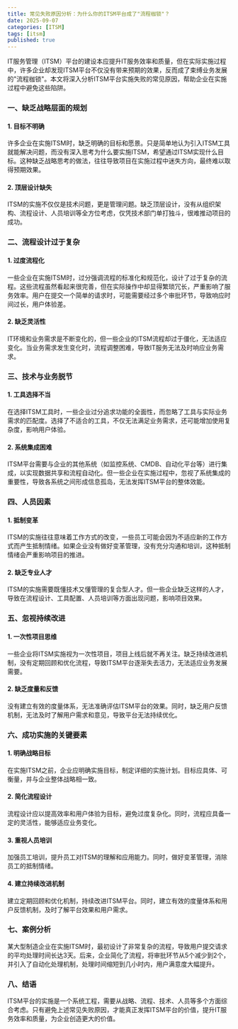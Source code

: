 ```yaml
---
title: 常见失败原因分析：为什么你的ITSM平台成了"流程枷锁"？
date: 2025-09-07
categories: [ITSM]
tags: [itsm]
published: true
---
```


IT服务管理（ITSM）平台的建设本应提升IT服务效率和质量，但在实际实施过程中，许多企业却发现ITSM平台不仅没有带来预期的效果，反而成了束缚业务发展的"流程枷锁"。本文将深入分析ITSM平台实施失败的常见原因，帮助企业在实施过程中避免这些陷阱。

### 一、缺乏战略层面的规划

#### 1. 目标不明确

许多企业在实施ITSM时，缺乏明确的目标和愿景。只是简单地认为引入ITSM工具就能解决问题，而没有深入思考为什么要实施ITSM，希望通过ITSM实现什么目标。这种缺乏战略思考的做法，往往导致项目在实施过程中迷失方向，最终难以取得预期效果。

#### 2. 顶层设计缺失

ITSM的实施不仅仅是技术问题，更是管理问题。缺乏顶层设计，没有从组织架构、流程设计、人员培训等全方位考虑，仅凭技术部门单打独斗，很难推动项目的成功。

### 二、流程设计过于复杂

#### 1. 过度流程化

一些企业在实施ITSM时，过分强调流程的标准化和规范化，设计了过于复杂的流程。这些流程虽然看起来很完善，但在实际操作中却显得繁琐冗长，严重影响了服务效率。用户在提交一个简单的请求时，可能需要经过多个审批环节，导致响应时间过长，用户体验差。

#### 2. 缺乏灵活性

IT环境和业务需求是不断变化的，但一些企业的ITSM流程却过于僵化，无法适应变化。当业务需求发生变化时，流程调整困难，导致IT服务无法及时响应业务需求。

### 三、技术与业务脱节

#### 1. 工具选择不当

在选择ITSM工具时，一些企业过分追求功能的全面性，而忽略了工具与实际业务需求的匹配度。选择了不适合的工具，不仅无法满足业务需求，还可能增加使用复杂度，影响用户体验。

#### 2. 系统集成困难

ITSM平台需要与企业的其他系统（如监控系统、CMDB、自动化平台等）进行集成，以实现数据共享和流程自动化。但一些企业在实施过程中，忽视了系统集成的重要性，导致各系统之间形成信息孤岛，无法发挥ITSM平台的整体效能。

### 四、人员因素

#### 1. 抵制变革

ITSM的实施往往意味着工作方式的改变，一些员工可能会因为不适应新的工作方式而产生抵制情绪。如果企业没有做好变革管理，没有充分沟通和培训，这种抵制情绪会严重影响项目的推进。

#### 2. 缺乏专业人才

ITSM的实施需要既懂技术又懂管理的复合型人才。但一些企业缺乏这样的人才，导致在流程设计、工具配置、人员培训等方面出现问题，影响项目效果。

### 五、忽视持续改进

#### 1. 一次性项目思维

一些企业将ITSM实施视为一次性项目，项目上线后就不再关注。缺乏持续改进机制，没有定期回顾和优化流程，导致ITSM平台逐渐失去活力，无法适应业务发展需要。

#### 2. 缺乏度量和反馈

没有建立有效的度量体系，无法准确评估ITSM平台的效果。同时，缺乏用户反馈机制，无法及时了解用户需求和意见，导致平台无法持续优化。

### 六、成功实施的关键要素

#### 1. 明确战略目标

在实施ITSM之前，企业应明确实施目标，制定详细的实施计划。目标应具体、可衡量，并与企业整体战略相一致。

#### 2. 简化流程设计

流程设计应以提高效率和用户体验为目标，避免过度复杂化。同时，流程应具备一定的灵活性，能够适应业务变化。

#### 3. 重视人员培训

加强员工培训，提升员工对ITSM的理解和应用能力。同时，做好变革管理，消除员工的抵制情绪。

#### 4. 建立持续改进机制

建立定期回顾和优化机制，持续改进ITSM平台。同时，建立有效的度量体系和用户反馈机制，及时了解平台效果和用户需求。

### 七、案例分析

某大型制造企业在实施ITSM时，最初设计了非常复杂的流程，导致用户提交请求的平均处理时间长达3天。后来，企业简化了流程，将审批环节从5个减少到2个，并引入了自动化处理机制，处理时间缩短到几小时内，用户满意度大幅提升。

### 八、结语

ITSM平台的实施是一个系统工程，需要从战略、流程、技术、人员等多个方面综合考虑。只有避免上述常见失败原因，才能真正发挥ITSM平台的价值，提升IT服务效率和质量，为企业创造更大的价值。